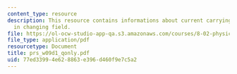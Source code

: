 ```yaml
---
content_type: resource
description: This resource contains informations about current carrying coil and loop
  in changing field.
file: https://ol-ocw-studio-app-qa.s3.amazonaws.com/courses/8-02-physics-ii-electricity-and-magnetism-spring-2007/77ed33994e628863e396d460f9e7c5a2_prs_w09d1_qonly.pdf
file_type: application/pdf
resourcetype: Document
title: prs_w09d1_qonly.pdf
uid: 77ed3399-4e62-8863-e396-d460f9e7c5a2
---
```

